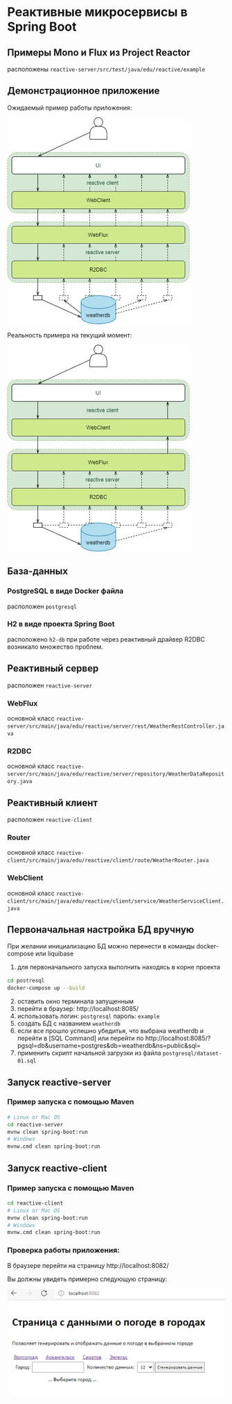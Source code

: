 # Реактивные микросервисы в Spring Boot
## Примеры Mono и Flux из Project Reactor
расположены `reactive-server/src/test/java/edu/reactive/example`

## Демонстрационное приложение
Ожидаемый пример работы приложения:

![Image of App Expectation](img/4-рисунки-example-app-expectation.png)

Реальность примера на текущий момент:

![Image of App Reality](img/4-рисунки-example-app-reality.png)

## База-данных 
### PostgreSQL в виде Docker файла
расположен `postgresql`
### H2 в виде проекта Spring Boot
расположено `h2-db`
при работе через реактивный драйвер R2DBC возникало множество проблем.

## Реактивный сервер
расположен `reactive-server`
### WebFlux
основной класс
`reactive-server/src/main/java/edu/reactive/server/rest/WeatherRestController.java`
### R2DBC
основной класс
`reactive-server/src/main/java/edu/reactive/server/repository/WeatherDataRepository.java`
## Реактивный клиент
расположен `reactive-client`
### Router
основной класс
`reactive-client/src/main/java/edu/reactive/client/route/WeatherRouter.java`
### WebClient
основной класс
`reactive-client/src/main/java/edu/reactive/client/service/WeatherServiceClient.java`

## Первоначальная настройка БД вручную
При желании инициализацию БД можно перенести в команды docker-compose или liquibase
1. для первоначального запуска выполнить находясь в корне проекта
```bash
cd postresql
docker-compose up --build
```
2. оставить окно терминала запущенным
3. перейти в браузер: http://localhost:8085/
4. использовать 
логин: `postgresql`
пароль: `example`
5. создать БД с названием `weatherdb`
6. если все прошло успешно убедитья, что выбрана weatherdb и перейти в [SQL Command] 
   или перейти по http://localhost:8085/?pgsql=db&username=postgres&db=weatherdb&ns=public&sql=
7. применить скрипт начальной загрузки из файла `postgresql/dataset-01.sql`

## Запуск reactive-server
### Пример запуска с помощью Maven
```bash
# Linux or Mac OS
cd reactive-server
mvnw clean spring-boot:run
# Windows
mvnw.cmd clean spring-boot:run
```

## Запуск reactive-client
### Пример запуска с помощью Maven
```bash
cd reactive-client
# Linux or Mac OS
mvnw clean spring-boot:run
# Windows
mvnw.cmd clean spring-boot:run
```

### Проверка работы приложения:
В браузере перейти на страницу http://localhost:8082/

Вы должны увидеть примерно следующую страницу:

![img.png](img/weather-site-example.png)